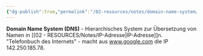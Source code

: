 ```yaml
---
{"dg-publish":true,"permalink":"/02-resources/notes/domain-name-system/","tags":["protokoll/namensauflösung","netzwerk/internet/verzeichnis","netzwerk/dns"],"noteIcon":"","updated":"2025-09-05T10:16:24.000+02:00"}
---
```



**Domain Name System (DNS)** - Hierarchisches System zur Übersetzung von Namen in [[02 - RESOURCES/Notes/IP-Adresse\|IP-Adresse]]n.
"Telefonbuch des Internets" - macht aus www.google.com die IP 142.250.185.78.